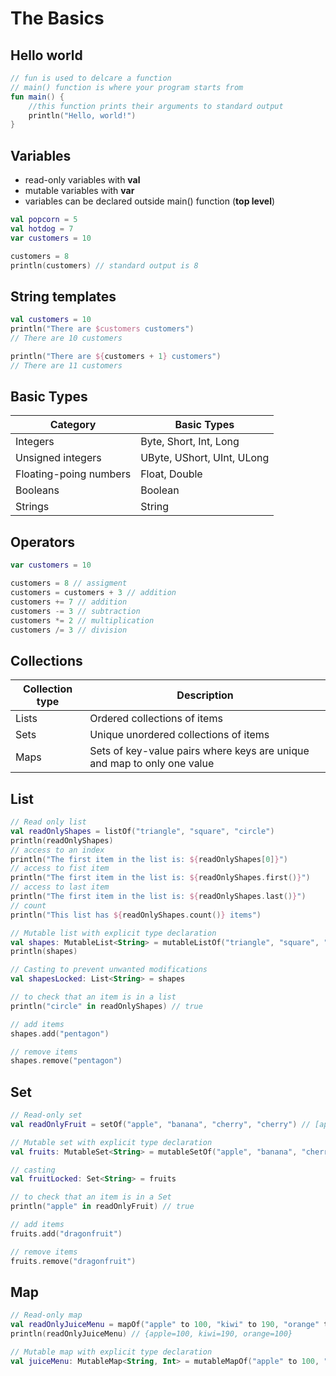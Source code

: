# The Basics

## Hello world
```kotlin
// fun is used to delcare a function
// main() function is where your program starts from
fun main() {
    //this function prints their arguments to standard output
    println("Hello, world!")
}
```
## Variables
- read-only variables with **val**
- mutable variables with **var**
- variables can be declared outside main() function (**top level**)

```kotlin
val popcorn = 5
val hotdog = 7
var customers = 10

customers = 8 
println(customers) // standard output is 8
```
## String templates
```kotlin
val customers = 10
println("There are $customers customers") 
// There are 10 customers

println("There are ${customers + 1} customers") 
// There are 11 customers
```

## Basic Types
| Category                | Basic Types                |
|-------------------------|----------------------------|
| Integers                | Byte, Short, Int, Long     |
| Unsigned integers       | UByte, UShort, UInt, ULong |
| Floating-poing numbers  | Float, Double              |
| Booleans                | Boolean                    |
| Strings                 | String                     |


## Operators
```kotlin
var customers = 10

customers = 8 // assigment
customers = customers + 3 // addition
customers += 7 // addition
customers -= 3 // subtraction
customers *= 2 // multiplication
customers /= 3 // division

```  

## Collections

| Collection type | Description                                                             |
|-----------------|-------------------------------------------------------------------------|
| Lists           | Ordered collections of items                                            |
| Sets            | Unique unordered collections of items                                   |
| Maps            | Sets of key-value pairs where keys are unique and map to only one value |

## List
```kotlin
// Read only list
val readOnlyShapes = listOf("triangle", "square", "circle")
println(readOnlyShapes)
// access to an index
println("The first item in the list is: ${readOnlyShapes[0]}")
// access to fist item
println("The first item in the list is: ${readOnlyShapes.first()}")
// access to last item
println("The first item in the list is: ${readOnlyShapes.last()}")
// count
println("This list has ${readOnlyShapes.count()} items")

// Mutable list with explicit type declaration
val shapes: MutableList<String> = mutableListOf("triangle", "square", "circle")
println(shapes)

// Casting to prevent unwanted modifications
val shapesLocked: List<String> = shapes

// to check that an item is in a list
println("circle" in readOnlyShapes) // true

// add items 
shapes.add("pentagon")

// remove items
shapes.remove("pentagon")

```

## Set
```kotlin
// Read-only set
val readOnlyFruit = setOf("apple", "banana", "cherry", "cherry") // [apple, banana, cherry]

// Mutable set with explicit type declaration
val fruits: MutableSet<String> = mutableSetOf("apple", "banana", "cherry")

// casting 
val fruitLocked: Set<String> = fruits

// to check that an item is in a Set
println("apple" in readOnlyFruit) // true

// add items 
fruits.add("dragonfruit")

// remove items
fruits.remove("dragonfruit")

```

## Map
```kotlin
// Read-only map
val readOnlyJuiceMenu = mapOf("apple" to 100, "kiwi" to 190, "orange" to 100)
println(readOnlyJuiceMenu) // {apple=100, kiwi=190, orange=100}

// Mutable map with explicit type declaration
val juiceMenu: MutableMap<String, Int> = mutableMapOf("apple" to 100, "kiwi" to 190, "orange" to 100)
```



















